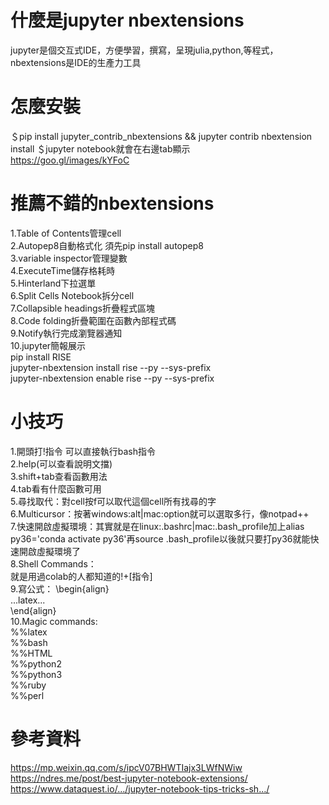 # 什麼是jupyter nbextensions 
jupyter是個交互式IDE，方便學習，撰寫，呈現julia,python,等程式，nbextensions是IDE的生產力工具  

# 怎麼安裝  
＄pip install jupyter_contrib_nbextensions && jupyter contrib nbextension install 
＄jupyter notebook就會在右邊tab顯示  
https://goo.gl/images/kYFoC

# 推薦不錯的nbextensions  
1.Table of Contents管理cell  
2.Autopep8自動格式化 須先pip install autopep8  
3.variable inspector管理變數  
4.ExecuteTime儲存格耗時  
5.Hinterland下拉選單  
6.Split Cells Notebook拆分cell  
7.Collapsible headings折疊程式區塊  
8.Code folding折疊範圍在函數內部程式碼  
9.Notify執行完成瀏覽器通知  
10.jupyter簡報展示  
pip install RISE  
jupyter-nbextension install rise --py --sys-prefix  
jupyter-nbextension enable rise --py --sys-prefix  

# 小技巧  
1.開頭打!指令 可以直接執行bash指令  
2.help(可以查看說明文擋)  
3.shift+tab查看函數用法  
4.tab看有什麼函數可用  
5.尋找取代：對cell按f可以取代這個cell所有找尋的字  
6.Multicursor：按著windows:alt|mac:option就可以選取多行，像notpad++  
7.快速開啟虛擬環境：其實就是在linux:.bashrc|mac:.bash_profile加上alias py36='conda activate py36'再source .bash_profile以後就只要打py36就能快速開啟虛擬環境了  
8.Shell Commands：  
就是用過colab的人都知道的!+[指令]  
9.寫公式：
\begin{align}  
...latex...  
\end{align}  
10.Magic commands:  
%%latex  
%%bash  
%%HTML  
%%python2  
%%python3  
%%ruby  
%%perl  

# 參考資料  
https://mp.weixin.qq.com/s/ipcV07BHWTIajx3LWfNWiw  
https://ndres.me/post/best-jupyter-notebook-extensions/  
https://www.dataquest.io/…/jupyter-notebook-tips-tricks-sh…/  
